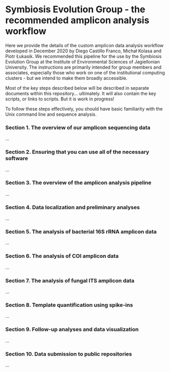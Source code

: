 # Symbiosis Evolution Group - the recommended amplicon analysis workflow
Here we provide the details of the custom amplicon data analysis workflow developed in December 2020 by Diego Castillo Franco, Michał Kolasa and Piotr Łukasik.
We recommended this pipeline for the use by the Symbiosis Evolution Group at the Institute of Environmental Sciences of Jagiellonian University.
The instructions are primarily intended for group members and associates, especially those who work on one of the institutional computing clusters - but we intend to make them broadly accessible.

Most of the key steps described below will be described in separate documents within this repository... ultimately. It will also contain the key scripts, or links to scripts. But it is work in progress!

To follow these steps effectively, you should have basic familiarity with the Unix command line and sequence analysis.



### Section 1. The overview of our amplicon sequencing data
...


### Section 2. Ensuring that you can use all of the necessary software
...


### Section 3. The overview of the amplicon analysis pipeline
...


### Section 4. Data localization and preliminary analyses
...


### Section 5. The analysis of bacterial 16S rRNA amplicon data
...


### Section 6. The analysis of COI amplicon data
...


### Section 7. The analysis of fungal ITS amplicon data
...


### Section 8. Template quantification using spike-ins
...


### Section 9. Follow-up analyses and data visualization
...


### Section 10. Data submission to public repositories
...




